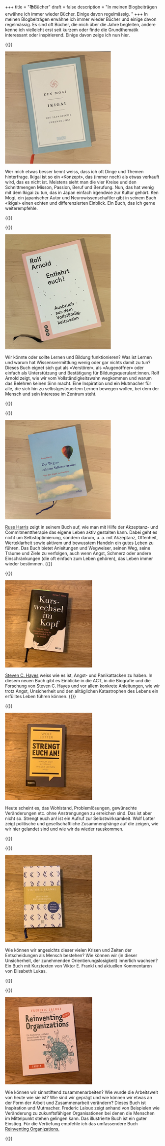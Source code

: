 +++
title = "📚Bücher"
draft = false
description = "In meinen Blogbeiträgen erwähne ich immer wieder Bücher. Einige davon regelmässig. "
+++
In meinen Blogbeiträgen erwähne ich immer wieder Bücher und einige davon regelmässig. Es sind oft Bücher, die mich über die Jahre begleiten, andere kenne ich vielleicht erst seit kurzem oder finde die Grundthematik interessant oder inspirierend. Einige davon zeige ich nun hier.



{{<box title="Ikigai, Die japanische Lebenskunst, Ken Mogi">}}

![](img_6830.jpg)

Wer mich etwas besser kennt weiss, dass ich oft Dinge und Themen hinterfrage. Ikigai ist so ein «Konzept», das (immer noch) als etwas verkauft wird, das es nicht ist. Meistens sieht man die vier Kreise und den Schnittmengen Misson, Passion, Beruf und Berufung. Nun, das hat wenig mit dem Ikigai zu tun, das in Japan einfach irgendwie zur Kultur gehört. Ken Mogi, ein japanischer Autor und Neurowissenschaftler gibt in seinem Buch «Ikigai» einen echten und differenzierten Einblick. Ein Buch, das ich gerne weiterempfehle. 

{{</box>}}

{{<box title="Entlehrt euch! Ausbruch aus dem Vollständigkeitswahl, Rolf Arnold">}}

![](img_6831.jpg)

Wir könnte oder sollte Lernen und Bildung funktionieren? Was ist Lernen und warum hat Wissensvermittlung wenig oder gar nichts damit zu tun? Dieses Buch eignet sich gut als «Verstörer», als «Augenöffner» oder einfach als Unterstützung und Bestätigung für Bildungsquerulant:innen. Rolf Arnold zeigt, wie wir vom Vollständigkeitswahn wegkommen und warum das Belehren keinen Sinn macht. Eine Inspiration und ein Mutmacher für alle, die sich hin zu selbstgesteuertem Lernen bewegen wollen, bei dem der Mensch und sein Interesse im Zentrum steht. 

{{</box>}}

{{<box title="Der Weg zu echtem Selbstvertrauen, Von der Angst zur Freiheit, Russ Harris">}}

![](img_6826.jpg)

[Russ Harris](https://thehappinesstrap.com/my-story/) zeigt in seinem Buch auf, wie man mit Hilfe der Akzeptanz- und Commitmenttherapie das eigene Leben aktiv gestalten kann. Dabei geht es nicht um Selbstoptimierung, sondern darum, u. a. mit Akzeptanz, Offenheit, Werteklarheit sowie aktivem und bewusstem Handeln ein gutes Leben zu führen. Das Buch bietet Anleitungen und Wegweiser, seinen Weg, seine Träume und Ziele zu verfolgen, auch wenn Angst, Schmerz oder andere Einschränkungen (die oft einfach zum Leben gehören), das Leben immer wieder bestimmen. {{</box>}}

{{<box title="Kurswechsel im Kopf, Steven C. Hayes">}}

![](img_6839.jpg)

[Steven C. Hayes](https://stevenchayes.com/about/) weiss wie es ist, Angst- und Panikattacken zu haben. In diesem neuen Buch gibt es Einblicke in die ACT, in die Biografie und die Forschung von Steven C. Hayes und vor allem konkrete Anleitungen, wie wir trotz Angst, Unsicherheit und den alltäglichen Katastrophen des Lebens ein erfülltes Leben führen können. {{</box>}}

{{<box title="Strengt euch an! Warum sich Leistung wieder lohnen muss, Wolf Lotter">}}

![](img_6840.jpg)

Heute scheint es, das Wohlstand, Problemlösungen, gewünschte Veränderungen etc. ohne Anstrengungen zu erreichen sind. Das ist aber nicht so. Strengt euch an! ist ein Aufruf zur Selbstwirksamkeit. Wolf Lotter zeigt politische und gesellschaftliche Zusammenghänge auf die zeigen, wie wir hier gelandet sind und wie wir da wieder rauskommen. 

{{</box>}}

{{<box title="Zeiten der Entscheidung, Ermutigungen, Viktor E. Frankl, Elisabeth Lukas">}}

![](img_6841.jpg)

Wie können wir angesichts dieser vielen Krisen und Zeiten der Entscheidungen als Mensch bestehen? Wie können wir (in dieser Unsicherheit, der zunehmenden Orientierungslosigkeit) innerlich wachsen? Ein Buch mit Kurztexten von Viktor E. Frankl und aktuellen Kommentaren von Elisabeth Lukas. 

{{</box>}}

{{<box title="Reinventing Organizations, Frederic Laloux">}}

![](img_6843.jpg)

Wie können wir sinnstiftend zusammenarbeiten? Wie wurde die Arbeitswelt von heute wie sie ist? Wie sind wir geprägt und wie können wir etwas an der Form der Arbeit und Zusammenarbeit verändern? Dieses Buch ist Inspiration und Mutmacher. Frederic Laloux zeigt anhand von Beispielen wie Veränderung zu zukunftsfähigen Organisationen bei denen die Menschen im Mittelpunkt stehen gelingen kann. Das illustrierte Buch ist ein guter Einstieg. Für die Vertiefung empfehle ich das umfassendere Buch [Reinventing Organizations.](https://www.exlibris.ch/de/buecher-buch/deutschsprachige-buecher/frederic-laloux/reinventing-organizations/id/9783800649136/)

{{</box>}}